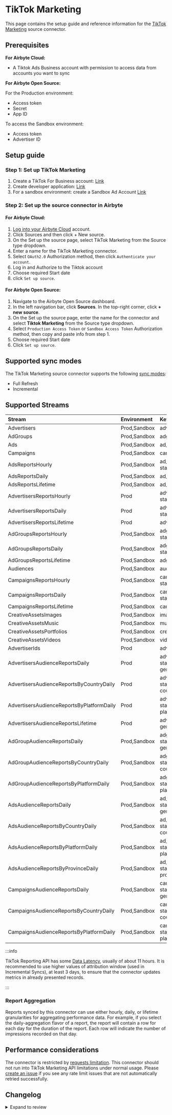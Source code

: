# TikTok Marketing

<HideInUI>

This page contains the setup guide and reference information for the [TikTok Marketing](https://business-api.tiktok.com/portal/docs) source connector.

</HideInUI>

## Prerequisites

<!-- env:cloud -->

**For Airbyte Cloud:**

- A Tiktok Ads Business account with permission to access data from accounts you want to sync
<!-- /env:cloud -->

<!-- env:oss -->

**For Airbyte Open Source:**

For the Production environment:

- Access token
- Secret
- App ID

To access the Sandbox environment:

- Access token
- Advertiser ID
<!-- /env:oss -->

## Setup guide

### Step 1: Set up TikTok Marketing

1. Create a TikTok For Business account: [Link](https://business-api.tiktok.com/portal/docs?rid=fgvgaumno25&id=1738855099573250) <!-- env:oss -->
2. Create developer application: [Link](https://business-api.tiktok.com/portal/docs?rid=fgvgaumno25&id=1738855242728450)
3. For a sandbox environment: create a Sandbox Ad Account [Link](https://business-api.tiktok.com/portal/docs?rid=fgvgaumno25&id=1738855331457026)
<!-- /env:oss -->

### Step 2: Set up the source connector in Airbyte

<!-- env:cloud -->

#### For Airbyte Cloud:

1. [Log into your Airbyte Cloud](https://cloud.airbyte.com/workspaces) account.
2. Click Sources and then click + New source.
3. On the Set up the source page, select TikTok Marketing from the Source type dropdown.
4. Enter a name for the TikTok Marketing connector.
5. Select `OAuth2.0` Authorization method, then click `Authenticate your account`.
6. Log in and Authorize to the Tiktok account
7. Choose required Start date
8. click `Set up source`.
<!-- /env:cloud -->

<!-- env:oss -->

#### For Airbyte Open Source:

1. Navigate to the Airbyte Open Source dashboard.
2. In the left navigation bar, click **Sources**. In the top-right corner, click **+ new source**.
3. On the Set up the source page, enter the name for the connector and select **Tiktok Marketing** from the Source type dropdown.
4. Select `Production Access Token` or `Sandbox Access Token` Authorization method, then copy and paste info from step 1.
5. Choose required Start date
6. Click `Set up source`.
<!-- /env:oss -->

## Supported sync modes

The TikTok Marketing source connector supports the following [sync modes](https://docs.airbyte.com/cloud/core-concepts/#connection-sync-modes):

- Full Refresh
- Incremental

## Supported Streams

| Stream                                    | Environment  | Key                                        | Incremental |
|:------------------------------------------|:-------------|:-------------------------------------------|:------------|
| Advertisers                               | Prod,Sandbox | advertiser_id                              | No          |
| AdGroups                                  | Prod,Sandbox | adgroup_id                                 | Yes         |
| Ads                                       | Prod,Sandbox | ad_id                                      | Yes         |
| Campaigns                                 | Prod,Sandbox | campaign_id                                | Yes         |
| AdsReportsHourly                          | Prod,Sandbox | ad_id, stat_time_hour                      | Yes         |
| AdsReportsDaily                           | Prod,Sandbox | ad_id, stat_time_day                       | Yes         |
| AdsReportsLifetime                        | Prod,Sandbox | ad_id                                      | No          |
| AdvertisersReportsHourly                  | Prod         | advertiser_id, stat_time_hour              | Yes         |
| AdvertisersReportsDaily                   | Prod         | advertiser_id, stat_time_day               | Yes         |
| AdvertisersReportsLifetime                | Prod         | advertiser_id                              | No          |
| AdGroupsReportsHourly                     | Prod,Sandbox | adgroup_id, stat_time_hour                 | Yes         |
| AdGroupsReportsDaily                      | Prod,Sandbox | adgroup_id, stat_time_day                  | Yes         |
| AdGroupsReportsLifetime                   | Prod,Sandbox | adgroup_id                                 | No          |
| Audiences                                 | Prod,Sandbox | audience_id                                | No          |
| CampaignsReportsHourly                    | Prod,Sandbox | campaign_id, stat_time_hour                | Yes         |
| CampaignsReportsDaily                     | Prod,Sandbox | campaign_id, stat_time_day                 | Yes         |
| CampaignsReportsLifetime                  | Prod,Sandbox | campaign_id                                | No          |
| CreativeAssetsImages                      | Prod,Sandbox | image_id                                   | Yes         |
| CreativeAssetsMusic                       | Prod,Sandbox | music_id                                   | No          |
| CreativeAssetsPortfolios                  | Prod,Sandbox | creative_portfolio_id                      | No          |
| CreativeAssetsVideos                      | Prod,Sandbox | video_id                                   | Yes         |
| AdvertiserIds                             | Prod         | advertiser_id                              | No          |
| AdvertisersAudienceReportsDaily           | Prod         | advertiser_id, stat_time_day, gender, age  | Yes         |
| AdvertisersAudienceReportsByCountryDaily  | Prod         | advertiser_id, stat_time_day, country_code | Yes         |
| AdvertisersAudienceReportsByPlatformDaily | Prod         | advertiser_id, stat_time_day, platform     | Yes         |
| AdvertisersAudienceReportsLifetime        | Prod         | advertiser_id, gender, age                 | No          |
| AdGroupAudienceReportsDaily               | Prod,Sandbox | adgroup_id, stat_time_day, gender, age     | Yes         |
| AdGroupAudienceReportsByCountryDaily      | Prod,Sandbox | adgroup_id, stat_time_day, country_code    | Yes         |
| AdGroupAudienceReportsByPlatformDaily     | Prod,Sandbox | adgroup_id, stat_time_day, platform        | Yes         |
| AdsAudienceReportsDaily                   | Prod,Sandbox | ad_id, stat_time_day, gender, age          | Yes         |
| AdsAudienceReportsByCountryDaily          | Prod,Sandbox | ad_id, stat_time_day, country_code         | Yes         |
| AdsAudienceReportsByPlatformDaily         | Prod,Sandbox | ad_id, stat_time_day, platform             | Yes         |
| AdsAudienceReportsByProvinceDaily         | Prod,Sandbox | ad_id, stat_time_day, province_id          | Yes         |
| CampaignsAudienceReportsDaily             | Prod,Sandbox | campaign_id, stat_time_day, gender, age    | Yes         |
| CampaignsAudienceReportsByCountryDaily    | Prod,Sandbox | campaign_id, stat_time_day, country_code   | Yes         |
| CampaignsAudienceReportsByPlatformDaily   | Prod,Sandbox | campaign_id, stat_time_day, platform       | Yes         |

:::info

TikTok Reporting API has some [Data Latency](https://ads.tiktok.com/marketing_api/docs?id=1738864894606337), usually of about 11 hours.
It is recommended to use higher values of attribution window (used in Incremental Syncs), at least 3 days, to ensure that the connector updates metrics in already presented records.

:::

### Report Aggregation

Reports synced by this connector can use either hourly, daily, or lifetime granularities for aggregating performance data. For example, if you select the daily-aggregation flavor of a report, the report will contain a row for each day for the duration of the report. Each row will indicate the number of impressions recorded on that day.

## Performance considerations

The connector is restricted by [requests limitation](https://business-api.tiktok.com/portal/docs?rid=fgvgaumno25&id=1740029171730433). This connector should not run into TikTok Marketing API limitations under normal usage. Please [create an issue](https://github.com/airbytehq/airbyte/issues) if you see any rate limit issues that are not automatically retried successfully.

## Changelog

<details>
  <summary>Expand to review</summary>

| Version   | Date       | Pull Request                                             | Subject                                                                                                                                                                |
|:----------|:-----------|:---------------------------------------------------------|:-----------------------------------------------------------------------------------------------------------------------------------------------------------------------|
| 4.4.0-rc3 | 2025-03-04 | [*PR_NUMBER_PLACEHOLDER*](https://github.com/airbytehq/airbyte/pull/*PR_NUMBER_PLACEHOLDER*) | Resolve state format issue |
| 4.4.0-rc2 | 2025-02-20 | [53645)](https://github.com/airbytehq/airbyte/pull/53645) | Remove stream_state interpolation and custom cursors |
| 4.4.0-rc1 | 2025-01-29 | [51584](https://github.com/airbytehq/airbyte/pull/51584) | Update to concurrent CDK                                                                                                                                               |
| 4.3.7     | 2025-01-11 | [47118](https://github.com/airbytehq/airbyte/pull/47118) | Starting with this version, the Docker image is now rootless. Please note that this and future versions will not be compatible with Airbyte versions earlier than 0.64 |
| 4.3.6     | 2024-10-12 | [46855](https://github.com/airbytehq/airbyte/pull/46855) | Update dependencies                                                                                                                                                    |
| 4.3.5     | 2024-10-09 | [46676](https://github.com/airbytehq/airbyte/pull/46676) | Fix error handling for codes 40100 and 50002                                                                                                                           |
| 4.3.4     | 2024-10-05 | [46164](https://github.com/airbytehq/airbyte/pull/46164) | Update dependencies                                                                                                                                                    |
| 4.3.3     | 2024-09-21 | [45790](https://github.com/airbytehq/airbyte/pull/45790) | Update dependencies                                                                                                                                                    |
| 4.3.2     | 2024-09-14 | [45488](https://github.com/airbytehq/airbyte/pull/45488) | Update dependencies                                                                                                                                                    |
| 4.3.1     | 2024-09-07 | [45270](https://github.com/airbytehq/airbyte/pull/45270) | Update dependencies                                                                                                                                                    |
| 4.3.0     | 2024-09-03 | [44910](https://github.com/airbytehq/airbyte/pull/44910) | Migrate to CDK v4                                                                                                                                                      |
| 4.2.5     | 2024-08-31 | [44954](https://github.com/airbytehq/airbyte/pull/44954) | Update dependencies                                                                                                                                                    |
| 4.2.4     | 2024-08-24 | [43783](https://github.com/airbytehq/airbyte/pull/43783) | Update dependencies                                                                                                                                                    |
| 4.2.3     | 2024-08-19 | [44048](https://github.com/airbytehq/airbyte/pull/44048) | Fix include_deleted toggle                                                                                                                                             |
| 4.2.2     | 2024-08-03 | [42822](https://github.com/airbytehq/airbyte/pull/42822) | Update dependencies                                                                                                                                                    |
| 4.2.1     | 2024-07-20 | [42375](https://github.com/airbytehq/airbyte/pull/42375) | Update dependencies                                                                                                                                                    |
| 4.2.0     | 2024-07-17 | [42005](https://github.com/airbytehq/airbyte/pull/42005) | Migrate to CDK v3.5.3                                                                                                                                                  |
| 4.1.0     | 2024-07-17 | [42004](https://github.com/airbytehq/airbyte/pull/42004) | Migrate to CDK v2.4.0                                                                                                                                                  |
| 4.0.4     | 2024-07-13 | [41695](https://github.com/airbytehq/airbyte/pull/41695) | Update dependencies                                                                                                                                                    |
| 4.0.3     | 2024-07-10 | [41370](https://github.com/airbytehq/airbyte/pull/41370) | Update dependencies                                                                                                                                                    |
| 4.0.2     | 2024-07-09 | [41153](https://github.com/airbytehq/airbyte/pull/41153) | Update dependencies                                                                                                                                                    |
| 4.0.1     | 2024-07-06 | [40915](https://github.com/airbytehq/airbyte/pull/40915) | Update dependencies                                                                                                                                                    |
| 4.0.0     | 2024-07-01 | [38316](https://github.com/airbytehq/airbyte/pull/38316) | Migration to low-code CDK; Support include deleted statuses for Ads, Ad Groups and Campaign streams.                                                                   |
| 3.9.10    | 2024-06-25 | [40373](https://github.com/airbytehq/airbyte/pull/40373) | Update dependencies                                                                                                                                                    |
| 3.9.9     | 2024-06-22 | [40133](https://github.com/airbytehq/airbyte/pull/40133) | Update dependencies                                                                                                                                                    |
| 3.9.8     | 2024-06-06 | [39253](https://github.com/airbytehq/airbyte/pull/39253) | [autopull] Upgrade base image to v1.2.2                                                                                                                                |
| 3.9.7     | 2024-05-15 | [38250](https://github.com/airbytehq/airbyte/pull/38250) | Replace AirbyteLogger with logging.Logger and upgrade to latest base image                                                                                             |
| 3.9.6     | 2024-04-19 | [36665](https://github.com/airbytehq/airbyte/pull/36665) | Updating to 0.80.0 CDK                                                                                                                                                 |
| 3.9.5     | 2024-04-12 | [36665](https://github.com/airbytehq/airbyte/pull/36665) | Schema descriptions                                                                                                                                                    |
| 3.9.4     | 2024-03-20 | [36302](https://github.com/airbytehq/airbyte/pull/36302) | Don't extract state from the latest record if stream doesn't have a cursor_field                                                                                       |
| 3.9.3     | 2024-02-12 | [35161](https://github.com/airbytehq/airbyte/pull/35161) | Manage dependencies with Poetry.                                                                                                                                       |
| 3.9.2     | 2023-11-02 | [32091](https://github.com/airbytehq/airbyte/pull/32091) | Fix incremental syncs; update docs; fix field type of `preview_url_expire_time` to `date-time`.                                                                        |
| 3.9.1     | 2023-10-25 | [31812](https://github.com/airbytehq/airbyte/pull/31812) | Update `support level` in `metadata`, removed duplicated `tracking_pixel_id` field from `Ads` stream schema                                                            |
| 3.9.0     | 2023-10-23 | [31623](https://github.com/airbytehq/airbyte/pull/31623) | Add AdsAudienceReportsByProvince stream and expand base report metrics                                                                                                 |
| 3.8.0     | 2023-10-19 | [31610](https://github.com/airbytehq/airbyte/pull/31610) | Add Creative Assets and Audiences streams                                                                                                                              |
| 3.7.1     | 2023-10-19 | [31599](https://github.com/airbytehq/airbyte/pull/31599) | Base image migration: remove Dockerfile and use the python-connector-base image                                                                                        |
| 3.7.0     | 2023-10-19 | [31493](https://github.com/airbytehq/airbyte/pull/31493) | Add fields to Ads stream                                                                                                                                               |
| 3.6.0     | 2023-10-18 | [31537](https://github.com/airbytehq/airbyte/pull/31537) | Use default availability strategy                                                                                                                                      |
| 3.5.0     | 2023-10-16 | [31445](https://github.com/airbytehq/airbyte/pull/31445) | Apply minimum date restrictions                                                                                                                                        |
| 3.4.1     | 2023-08-04 | [29083](https://github.com/airbytehq/airbyte/pull/29083) | Added new `is_smart_performance_campaign` property to `ad groups` stream schema                                                                                        |
| 3.4.0     | 2023-07-13 | [27910](https://github.com/airbytehq/airbyte/pull/27910) | Added `include_deleted` config param - include deleted `ad_groups`, `ad`, `campaigns` to reports                                                                       |
| 3.3.1     | 2023-07-06 | [25423](https://github.com/airbytehq/airbyte/pull/25423) | Add new fields to ad reports streams                                                                                                                                   |
| 3.3.0     | 2023-07-05 | [27988](https://github.com/airbytehq/airbyte/pull/27988) | Add `category_exclusion_ids` field to `ad_groups` schema.                                                                                                              |
| 3.2.1     | 2023-05-26 | [26569](https://github.com/airbytehq/airbyte/pull/26569) | Fixed syncs with `advertiser_id` provided in input configuration                                                                                                       |
| 3.2.0     | 2023-05-25 | [26565](https://github.com/airbytehq/airbyte/pull/26565) | Change default value for `attribution window` to 3 days; add min/max validation                                                                                        |
| 3.1.0     | 2023-05-12 | [26024](https://github.com/airbytehq/airbyte/pull/26024) | Updated the `Ads` stream schema                                                                                                                                        |
| 3.0.1     | 2023-04-07 | [24712](https://github.com/airbytehq/airbyte/pull/24712) | Added `attribution window` for \*-reports streams                                                                                                                      |
| 3.0.0     | 2023-03-29 | [24630](https://github.com/airbytehq/airbyte/pull/24630) | Migrate to v1.3 API                                                                                                                                                    |
| 2.0.6     | 2023-03-30 | [22134](https://github.com/airbytehq/airbyte/pull/22134) | Add `country_code` and `platform` audience reports.                                                                                                                    |
| 2.0.5     | 2023-03-29 | [22863](https://github.com/airbytehq/airbyte/pull/22863) | Specified date formatting in specification                                                                                                                             |
| 2.0.4     | 2023-02-23 | [22309](https://github.com/airbytehq/airbyte/pull/22309) | Add Advertiser ID to filter reports and streams                                                                                                                        |
| 2.0.3     | 2023-02-15 | [23091](https://github.com/airbytehq/airbyte/pull/23091) | Add more clear log message for 504 error                                                                                                                               |
| 2.0.2     | 2023-02-02 | [22309](https://github.com/airbytehq/airbyte/pull/22309) | Chunk Advertiser IDs                                                                                                                                                   |
| 2.0.1     | 2023-01-27 | [22044](https://github.com/airbytehq/airbyte/pull/22044) | Set `AvailabilityStrategy` for streams explicitly to `None`                                                                                                            |
| 2.0.0     | 2022-12-20 | [20415](https://github.com/airbytehq/airbyte/pull/20415) | Update schema types for `AudienceReports` and `BasicReports` streams.                                                                                                  |
| 1.0.1     | 2022-12-16 | [20598](https://github.com/airbytehq/airbyte/pull/20598) | Remove Audience Reports with Hourly granularity due to deprecated dimension.                                                                                           |
| 1.0.0     | 2022-12-05 | [19758](https://github.com/airbytehq/airbyte/pull/19758) | Convert `mobile_app_id` from integer to string in AudienceReport streams.                                                                                              |
| 0.1.17    | 2022-10-04 | [17557](https://github.com/airbytehq/airbyte/pull/17557) | Retry error 50002                                                                                                                                                      |
| 0.1.16    | 2022-09-28 | [17326](https://github.com/airbytehq/airbyte/pull/17326) | Migrate to per-stream state                                                                                                                                            |
| 0.1.15    | 2022-08-30 | [16137](https://github.com/airbytehq/airbyte/pull/16137) | Fixed bug with normalization caused by unsupported nested cursor field                                                                                                 |
| 0.1.14    | 2022-06-29 | [13890](https://github.com/airbytehq/airbyte/pull/13890) | Removed granularity config option                                                                                                                                      |
| 0.1.13    | 2022-06-28 | [13650](https://github.com/airbytehq/airbyte/pull/13650) | Added video metrics to report streams                                                                                                                                  |
| 0.1.12    | 2022-05-24 | [13127](https://github.com/airbytehq/airbyte/pull/13127) | Fixed integration test                                                                                                                                                 |
| 0.1.11    | 2022-04-27 | [12838](https://github.com/airbytehq/airbyte/pull/12838) | Added end date configuration for tiktok                                                                                                                                |
| 0.1.10    | 2022-05-07 | [12545](https://github.com/airbytehq/airbyte/pull/12545) | Removed odd production authenication method                                                                                                                            |
| 0.1.9     | 2022-04-30 | [12500](https://github.com/airbytehq/airbyte/pull/12500) | Improve input configuration copy                                                                                                                                       |
| 0.1.8     | 2022-04-28 | [12435](https://github.com/airbytehq/airbyte/pull/12435) | Updated spec descriptions                                                                                                                                              |
| 0.1.7     | 2022-04-27 | [12380](https://github.com/airbytehq/airbyte/pull/12380) | Fixed spec descriptions and documentation                                                                                                                              |
| 0.1.6     | 2022-04-19 | [11378](https://github.com/airbytehq/airbyte/pull/11378) | Updated logic for stream initializations, fixed errors in schemas, updated SAT and unit tests                                                                          |
| 0.1.5     | 2022-02-17 | [10398](https://github.com/airbytehq/airbyte/pull/10398) | Add Audience reports                                                                                                                                                   |
| 0.1.4     | 2021-12-30 | [7636](https://github.com/airbytehq/airbyte/pull/7636) | Add OAuth support                                                                                                                                                      |
| 0.1.3     | 2021-12-10 | [8425](https://github.com/airbytehq/airbyte/pull/8425) | Update title, description fields in spec                                                                                                                               |
| 0.1.2     | 2021-12-02 | [8292](https://github.com/airbytehq/airbyte/pull/8292) | Support reports                                                                                                                                                        |
| 0.1.1     | 2021-11-08 | [7499](https://github.com/airbytehq/airbyte/pull/7499) | Remove base-python dependencies                                                                                                                                        |
| 0.1.0     | 2021-09-18 | [5887](https://github.com/airbytehq/airbyte/pull/5887) | Release TikTok Marketing CDK Connector                                                                                                                                 |

</details>
